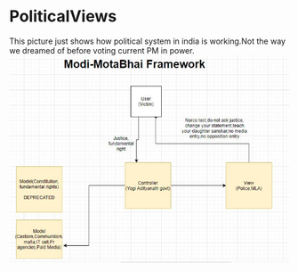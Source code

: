# PoliticalViews
This picture just shows how political system in india is working.Not the way we dreamed of before voting current PM in power.
<img src="fun.JPG" alt="ModiMotabhaimvc">
